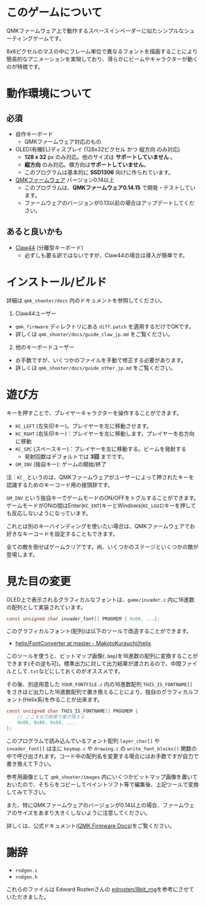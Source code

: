 # このゲームについて

QMKファームウェア上で動作するスペースインベーダーに似たシンプルなシューティングゲームです。

8x6ピクセルのマスの中にフレーム単位で異なるフォントを描画することにより簡易的なアニメーションを実現しており、滑らかにビームやキャラクターが動くのが特徴です。


# 動作環境について

## 必須

- 自作キーボード
    - QMKファームウェア対応のもの
- OLED(有機EL)ディスプレイ (128x32ピクセル かつ 縦方向 のみ対応)
    - **128 x 32** px のみ対応。他のサイズは **サポートしていません** 。
    - **縦方向** のみ対応。横方向は**サポートしていません**。
    - このプログラムは基本的に **SSD1306** 向けに作られています。
- [QMKファームウェア](https://github.com/qmk/qmk_firmware) バージョン0.14以上
    - このプログラムは、**QMKファームウェア0.14.15** で開発・テストしています。
    - ファームウェアのバージョンが0.13以前の場合はアップデートしてください。

## あると良いかも

- [Claw44](https://github.com/yfuku/claw44) (分離型キーボード)
    - 必ずしも要る訳ではないですが、Claw44の場合は導入が簡単です。


# インストール/ビルド

詳細は `qmk_shooter/docs` 内のドキュメントを参照してください。

1. Claw44ユーザー
- `qmk_firmware` ディレクトリにある `diff.patch` を適用するだけでOKです。
- 詳しくは `qmk_shooter/docs/guide_claw_jp.md` をご覧ください。

2. 他のキーボードユーザー
- お手数ですが、いくつかのファイルを手動で修正する必要があります。
- 詳しくは `qmk_shooter/docs/guide_other_jp.md` をご覧ください。


# 遊び方

キーを押すことで、プレイヤーキャラクターを操作することができます。

- `KC_LEFT` (左矢印キー)。プレイヤーを左に移動させます。
- `KC_RGHT` (右矢印キー)：プレイヤーを左に移動します。プレイヤーを右方向に移動
- `KC_SPC` (スペースキー)：プレイヤーを左に移動する。ビームを発射する
    - 発射回数はデフォルトでは **3回** までです。
- `GM_INV` (独自キー): ゲームの開始/終了

注：`KC_` というのは、QMKファームウェアがユーザーによって押されたキーを認識するためのキーコード用の接頭辞です。

`GM_INV` という独自キーでゲームモードのON/OFFをトグルすることができます。ゲームモードがONの間はEnter(`KC_ENT`)キーとWindows(`KC_LGUI`)キーを押しても反応しないようになっています。

これとは別のキーバインディングを使いたい場合は、QMKファームウェアでお好きなキーコードを設定することもできます。

全ての敵を倒せばゲームクリアです。尚、いくつかのステージといくつかの敵が登場します。


# 見た目の変更

OLED上で表示されるグラフィカルなフォントは、`game/invader.c` 内に16進数の配列として実装されています。

```c
const unsigned char invader_font[] PROGMEM { 0x00, ...};
```

このグラフィカルフォント(配列)は以下のツールで改造することができます。

- [helix/FontConverter at master - MakotoKurauchi/helix](https://github.com/MakotoKurauchi/helix/tree/master/FontConverter)

このツールを使うと、ビットマップ画像(`.bmp`)を16進数の配列に変換することができます(その逆も可)。標準出力に対して出力結果が渡されるので、中間ファイルとして`.txt`などにしておくのがオススメです。

その後、別途用意した `YOUR_FONTFILE.c` 内の16進数配列 `THIS_IS_FONTNAME[]` をさきほど出力した16進数配列で置き換えることにより、独自のグラフィカルフォント(Helix系)を作ることが出来ます。

```c
const unsigned char THIS_IS_FONTNAME[] PROGMEM {
    // ここを出力結果で置き換える
    0x00, 0x80, 0xE0, ...
};
```

このプログラムで読み込んでいるフォント配列 `layer_char[]` や `invader_font[]` は主に `keymap.c` や `drawing.c` の `write_font_blocks()` 関数の中で呼び出されます。コード中の配列名を変更する場合にはお手数ですが自力で書き換えて下さい。

参考用画像として `qmk_shooter/images` 内にいくつかビットマップ画像を置いておいたので、そちらをコピーしてペイントソフト等で編集後、上記ツールで変換してみて下さい。

また、特にQMKファームウェアのバージョンが0.14以上の場合、ファームウェアのサイズをあまり大きくしないように注意してください。

詳しくは、公式ドキュメント([QMK Firmware Docs](https://github.com/qmk/qmk_firmware))をご覧ください。


# 謝辞

- `rndgen.c`
- `rndgen.h`

これらのファイルは Edward Rostenさんの [edrosten/8bit_rng](https://github.com/edrosten/8bit_rng)を参考にさせていただきました。
